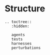 # Structure

```{eval-rst}
.. toctree::
   :hidden:

   agents
   tests
   harnesses
   perturbations
```